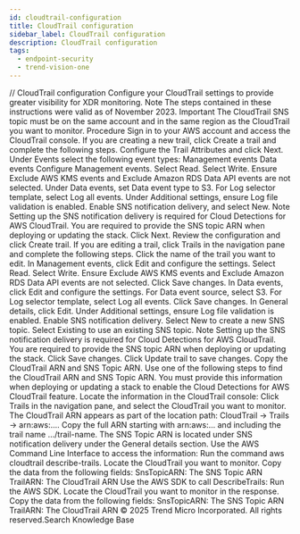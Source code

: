 ```yaml
---
id: cloudtrail-configuration
title: CloudTrail configuration
sidebar_label: CloudTrail configuration
description: CloudTrail configuration
tags:
  - endpoint-security
  - trend-vision-one
---
```


/*<![CDATA[*/ $('#title').html($('meta[name=map-description]').attr('content')); /*]]>*/ CloudTrail configuration Configure your CloudTrail settings to provide greater visibility for XDR monitoring. Note The steps contained in these instructions were valid as of November 2023. Important The CloudTrail SNS topic must be on the same account and in the same region as the CloudTrail you want to monitor. Procedure Sign in to your AWS account and access the CloudTrail console. If you are creating a new trail, click Create a trail and complete the following steps. Configure the Trail Attributes and click Next. Under Events select the following event types: Management events Data events Configure Management events. Select Read. Select Write. Ensure Exclude AWS KMS events and Exclude Amazon RDS Data API events are not selected. Under Data events, set Data event type to S3. For Log selector template, select Log all events. Under Additional settings, ensure Log file validation is enabled. Enable SNS notification delivery, and select New. Note Setting up the SNS notification delivery is required for Cloud Detections for AWS CloudTrail. You are required to provide the SNS topic ARN when deploying or updating the stack. Click Next. Review the configuration and click Create trail. If you are editing a trail, click Trails in the navigation pane and complete the following steps. Click the name of the trail you want to edit. In Management events, click Edit and configure the settings. Select Read. Select Write. Ensure Exclude AWS KMS events and Exclude Amazon RDS Data API events are not selected. Click Save changes. In Data events, click Edit and configure the settings. For Data event source, select S3. For Log selector template, select Log all events. Click Save changes. In General details, click Edit. Under Additional settings, ensure Log file validation is enabled. Enable SNS notification delivery. Select New to create a new SNS topic. Select Existing to use an existing SNS topic. Note Setting up the SNS notification delivery is required for Cloud Detections for AWS CloudTrail. You are required to provide the SNS topic ARN when deploying or updating the stack. Click Save changes. Click Update trail to save changes. Copy the CloudTrail ARN and SNS Topic ARN. Use one of the following steps to find the CloudTrail ARN and SNS Topic ARN. You must provide this information when deploying or updating a stack to enable the Cloud Detections for AWS CloudTrail feature. Locate the information in the CloudTrail console: Click Trails in the navigation pane, and select the CloudTrail you want to monitor. The CloudTrail ARN appears as part of the location path: CloudTrail → Trails → arn:aws:.... Copy the full ARN starting with arn:aws:... and including the trail name .../trail-name. The SNS Topic ARN is located under SNS notification delivery under the General details section. Use the AWS Command Line Interface to access the information: Run the command aws cloudtrail describe-trails. Locate the CloudTrail you want to monitor. Copy the data from the following fields: SnsTopicARN: The SNS Topic ARN TrailARN: The CloudTrail ARN Use the AWS SDK to call DescribeTrails: Run the AWS SDK. Locate the CloudTrail you want to monitor in the response. Copy the data from the following fields: SnsTopicARN: The SNS Topic ARN TrailARN: The CloudTrail ARN © 2025 Trend Micro Incorporated. All rights reserved.Search Knowledge Base